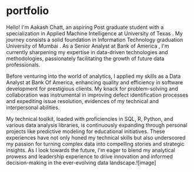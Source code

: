 # portfolio


Hello! I'm Aakash Chatt, an aspiring Post graduate  student with a specialization in Applied Machine Intelligence at University of Texas . My journey consists a solid foundation in Information Technology graduation  University of Mumbai . As a Senior Analyst at Bank of America , I'm currently sharpening my expertise in data-driven technologies and methodologies, passionately facilitating the growth of future data professionals.

Before venturing into the world of analytics, I applied my skills as a Data Analyst at Bank Of America, enhancing quality and efficiency in software development for prestigious clients. My knack for problem-solving and collaboration was instrumental in improving defect identification processes and expediting issue resolution, evidences of my technical and interpersonal abilities.

My technical toolkit, loaded with proficiencies in SQL, R, Python, and various data analysis libraries, is continuously expanding through personal projects like predictive modeling for educational initiatives. These experiences have not only honed my technical skills but also underscored my passion for turning complex data into compelling stories and strategic insights. As I look towards the future, I'm eager to blend my analytical prowess and leadership experience to drive innovation and informed decision-making in the ever-evolving data landscape.![image]
